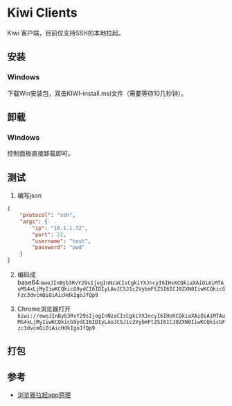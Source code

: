 # Kiwi Clients

Kiwi 客户端，目前仅支持SSH的本地拉起。

## 安装

### Windows

下载Win安装包，双击KIWI-install.msi文件（需要等待10几秒钟）。

## 卸载

### Windows

控制面板直接卸载即可。


## 测试
1. 编写json
```json
{
	"protocol": "ssh",
	"args": {
		"ip": "10.1.1.32",
		"port": 22,
		"username": "test",
		"password": "pwd"
	}
}
```
2. 编码成base64:`ewoJInByb3RvY29sIjogInNzaCIsCgkiYXJncyI6IHsKCQkiaXAiOiAiMTAuMS4xLjMyIiwKCQkicG9ydCI6IDIyLAoJCSJ1c2VybmFtZSI6ICJ0ZXN0IiwKCQkicGFzc3dvcmQiOiAicHdkIgoJfQp9`

3. Chrome浏览器打开`kiwi://ewoJInByb3RvY29sIjogInNzaCIsCgkiYXJncyI6IHsKCQkiaXAiOiAiMTAuMS4xLjMyIiwKCQkicG9ydCI6IDIyLAoJCSJ1c2VybmFtZSI6ICJ0ZXN0IiwKCQkicGFzc3dvcmQiOiAicHdkIgoJfQp9`

## 打包


## 参考

- [浏览器拉起app原理](https://juejin.cn/post/6844903989155217421)
